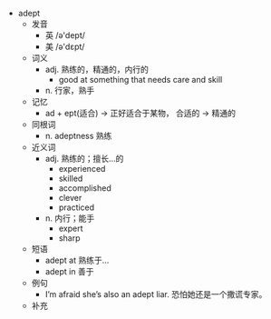 - adept
  - 发音
    - 英 /ə'dept/
    - 美 /ə'dɛpt/
  - 词义
    - adj. 熟练的，精通的，内行的
      - good at something that needs care and skill
    - n. 行家，熟手
  - 记忆
    - ad + ept(适合) → 正好适合于某物， 合适的 → 精通的
  - 同根词
    - n. adeptness 熟练
  - 近义词
    - adj. 熟练的；擅长…的
      - experienced
      - skilled
      - accomplished
      - clever
      - practiced
    - n. 内行；能手
      - expert
      - sharp
  - 短语
    - adept at 熟练于…
    - adept in 善于
  - 例句
    - I’m afraid she’s also an adept liar. 恐怕她还是一个撒谎专家。
  - 补充